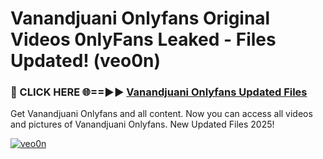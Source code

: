 # Vanandjuani Onlyfans Original Videos 0nlyFans Leaked - Files Updated! (veo0n)

<h3>🔴 CLICK HERE 🌐==►► <a href="https://tinyurl.com/2m67pmp6" rel="nofollow">Vanandjuani Onlyfans Updated Files</a></h3>

Get Vanandjuani Onlyfans and all content. Now you can access all videos and pictures of Vanandjuani Onlyfans. New Updated Files 2025!

[![veo0n](https://i.imgur.com/H4QAA4z.gif)](https://tinyurl.com/2m67pmp6)
